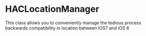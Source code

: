 # HACLocationManager
This class allows you to conveniently manage the tedious process backwards compatibility in location between iOS7 and iOS 8
